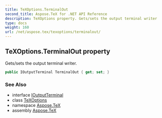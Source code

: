 ```yaml
---
title: TeXOptions.TerminalOut
second_title: Aspose.TeX for .NET API Reference
description: TeXOptions property. Gets/sets the output terminal writer
type: docs
weight: 160
url: /net/aspose.tex/texoptions/terminalout/
---
```

## TeXOptions.TerminalOut property

Gets/sets the output terminal writer.

```csharp
public IOutputTerminal TerminalOut { get; set; }
```

### See Also

* interface [IOutputTerminal](../../../aspose.tex.io/ioutputterminal/)
* class [TeXOptions](../)
* namespace [Aspose.TeX](../../texoptions/)
* assembly [Aspose.TeX](../../../)


